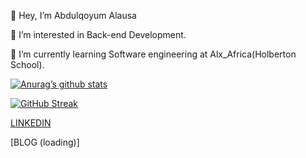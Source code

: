 👋 Hey, I’m Abdulqoyum Alausa

👀 I’m interested in Back-end Development.

🌱 I’m currently learning Software engineering at Alx_Africa(Holberton School).

[![Anurag’s github stats](https://github-readme-stats.vercel.app/api?username=Alausa2001)](https://github.com/Alausa2001)

[![GitHub Streak](http://github-readme-streak-stats.herokuapp.com?user=Alausa2001&theme=dark&background=000000)](https://git.io/streak-stats)


[LINKEDIN](https://linkedin.com/in/abdulqoyum-alausa-382a57239)





[BLOG (loading)]
